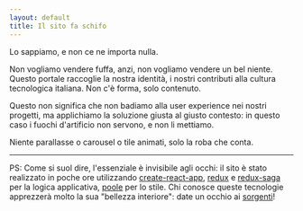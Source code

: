 ```yaml
---
layout: default
title: Il sito fa schifo
---
```

Lo sappiamo, e non ce ne importa nulla.

Non vogliamo vendere fuffa, anzi, non vogliamo vendere un bel niente. Questo portale raccoglie la nostra identità, i nostri contributi alla cultura tecnologica italiana. Non c'è forma, solo contenuto.

Questo non significa che non badiamo alla user experience nei nostri progetti, ma applichiamo la soluzione giusta al giusto contesto: in questo caso i fuochi d'artificio non servono, e non li mettiamo.

Niente parallasse o carousel o tile animati, solo la roba che conta.
___
PS: Come si suol dire, l'essenziale è invisibile agli occhi: il sito è stato realizzato in poche ore utilizzando [create-react-app](https://github.com/facebookincubator/create-react-app), [redux](http://redux.js.org/) e [redux-saga](http://yelouafi.github.io/redux-saga/) per la logica applicativa, [poole](http://getpoole.com/) per lo stile. Chi conosce queste tecnologie apprezzerà molto la sua "bellezza interiore": date un occhio ai [sorgenti](https://github.com/IngloriousCoderz/ingloriouscoderz.github.io/tree/master/src)!
